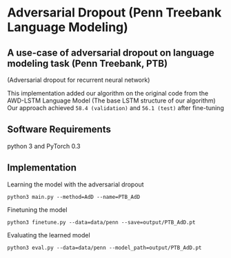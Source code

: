 # Adversarial Dropout (Penn Treebank Language Modeling)

## A use-case of adversarial dropout on language modeling task (Penn Treebank, PTB)
(Adversarial dropout for recurrent neural network)

This implementation added our algorithm on the original code from the AWD-LSTM Language Model (The base LSTM structure of our algorithm)
Our approach achieved ``58.4 (validation)`` and ``56.1 (test)`` after fine-tuning

## Software Requirements
python 3 and PyTorch 0.3

## Implementation

Learning the model with the adversarial dropout

```python3 main.py --method=AdD --name=PTB_AdD```

Finetuning the model 

```python3 finetune.py --data=data/penn --save=output/PTB_AdD.pt```

Evaluating the learned model

```python3 eval.py --data=data/penn --model_path=output/PTB_AdD.pt```


